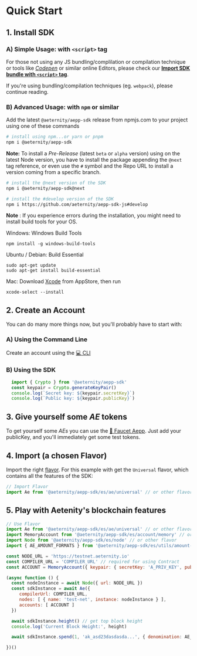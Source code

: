 # Quick Start

## 1. Install SDK
### A) Simple Usage: with `<script>` tag
For those not using any JS bundling/complilation or compilation technique or tools like [_Codepen_](https://codepen.io/pen/) or similar online Editors, please check our [**Import SDK bundle with `<script>` tag**](import-script-tag.md).

If you're using bundling/compilation techniques (eg. `webpack`), please continue reading.

### B) Advanced Usage: with `npm` or similar
Add the latest `@aeternity/aepp-sdk` release from npmjs.com to your project using one of these commands

```bash
# install using npm...or yarn or pnpm
npm i @aeternity/aepp-sdk
```

**Note:** To install a _Pre-Release_ (latest `beta` or `alpha` version) using on the latest Node version, you have to install the package appending the `@next` tag reference, or even use the `#` symbol and the Repo URL to install a version coming from a specific branch.
```bash
# install the @next version of the SDK
npm i @aeternity/aepp-sdk@next

# install the #develop version of the SDK
npm i https://github.com/aeternity/aepp-sdk-js#develop
```

**Note** : If you experience errors during the installation, you might need to install build tools for your OS.

Windows: Windows Build Tools
```
npm install -g windows-build-tools
```
Ubuntu / Debian: Build Essential
```
sudo apt-get update
sudo apt-get install build-essential
```
Mac:
Download [Xcode](https://apps.apple.com/de/app/xcode/id497799835?mt=12) from AppStore, then run
```
xcode-select --install
```

## 2. Create an Account
You can do many more things now, but you'll probably have to start with:

### A) Using the Command Line
Create an account using the [💻 CLI](#cli---command-line-client)

### B) Using the SDK

```javascript
  import { Crypto } from '@aeternity/aepp-sdk'
  const keypair = Crypto.generateKeyPair()
  console.log(`Secret key: ${keypair.secretKey}`)
  console.log(`Public key: ${keypair.publicKey}`)
```

## 3. Give yourself some _AE_ tokens
To get yourself some _AEs_ you can use the [🚰 Faucet Aepp](https://faucet.aepps.com/). Just add your publicKey, and you'll immediately get some test tokens.


## 4. Import (a chosen Flavor)

Import the right [flavor](../README.md#flavors--entry-points). For this example with get the `Universal` flavor, which contains all the features of the SDK:

```js
// Import Flavor
import Ae from '@aeternity/aepp-sdk/es/ae/universal' // or other flavor
```

## 5. Play with Aetenity's blockchain features

```js
// Use Flavor
import Ae from '@aeternity/aepp-sdk/es/ae/universal' // or other flavor
import MemoryAccount from '@aeternity/aepp-sdk/es/account/memory' // or other flavor
import Node from '@aeternity/aepp-sdk/es/node' // or other flavor
import { AE_AMOUNT_FORMATS } from '@aeternity/aepp-sdk/es/utils/amount-formatter'

const NODE_URL = 'https://testnet.aeternity.io'
const COMPILER_URL = 'COMPILER_URL' // required for using Contract
const ACCOUNT = MemoryAccount({ keypair: { secretKey: 'A_PRIV_KEY', publicKey: 'A_PUB_ADDRESS' } })

(async function () {
  const nodeInstance = await Node({ url: NODE_URL })
  const sdkInstance = await Ae({
     compilerUrl: COMPILER_URL,
     nodes: [ { name: 'test-net', instance: nodeInstance } ],
     accounts: [ ACCOUNT ]
  })

  await sdkInstance.height() // get top block height
  console.log('Current Block Height:', height)

  await sdkInstance.spend(1, 'ak_asd23dasdasda...', { denomination: AE_AMOUNT_FORMATS.AE }) // spend one AE

})()
```
